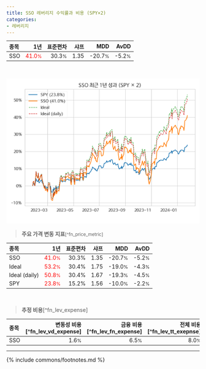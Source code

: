 ```yaml
---
title: SSO 레버리지 수익률과 비용 (SPY×2)
categories:
- 레버리지
---
```


| **종목** | **1년** | **표준편차** | **샤프** | **MDD** | **AvDD** |
| :------------ | ------: | -----------: | -------: | ------: | -------: |
| SSO | <span style="color: red">41.0<small>%</small></span> | 30.3<small>%</small> | 1.35 | -20.7<small>%</small> | -5.2<small>%</small> |

<!-- more -->

<br>

![SSO](/lev/images/sso.png)

> **주요 가격 변동 지표**<small>[^fn_price_metric]</small>


| **종목** | **1년** | **표준편차** | **샤프** | **MDD** | **AvDD** |
| :------------ | ------: | -----------: | -------: | ------: | -------: |
| SSO | <span style="color: red">41.0<small>%</small></span> | 30.3% | 1.35 | -20.7<small>%</small> | -5.2<small>%</small> |
| Ideal | <span style="color: red">53.2<small>%</small></span> | 30.4% | 1.75 | -19.0<small>%</small> | -4.3<small>%</small> |
| Ideal (daily) | <span style="color: red">50.8<small>%</small></span> | 30.4% | 1.67 | -19.3<small>%</small> | -4.5<small>%</small> |
| SPY | <span style="color: red">23.8<small>%</small></span> | 15.2% | 1.56 | -10.0<small>%</small> | -2.2<small>%</small> |

<br>

> **추정 비용**[^fn_lev_expense]<a id="expense"></a>

| **종목** | **변동성 비용**[^fn_lev_vd_expense] | **금융 비용**[^fn_lev_fn_expense] | **전체 비용**[^fn_lev_tt_exepnse] |
| :------------ | ------: | -----------: | -------: |
| SSO | 1.6<small>%</small> | 6.5<small>%</small> | 8.0<small>%</small> |

---
{% include commons/footnotes.md %}